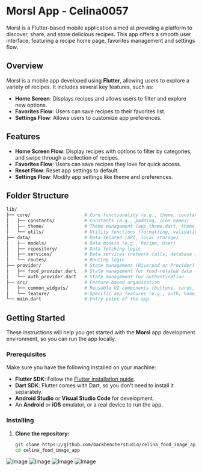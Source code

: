 # Morsl App - Celina0057

Morsl is a Flutter-based mobile application aimed at providing a platform to discover, share, and store delicious recipes. This app offers a smooth user interface, featuring a recipe home page, favorites management and settings flow.

## Overview

Morsl is a mobile app developed using **Flutter**, allowing users to explore a variety of recipes. It includes several key features, such as:

- **Home Screen**: Displays recipes and allows users to filter and explore new options.
- **Favorites Flow**: Users can save recipes to their favorites list.
- **Settings Flow**: Allows users to customize app preferences.

## Features

- **Home Screen Flow**: Display recipes with options to filter by categories, and swipe through a collection of recipes.
- **Favorites Flow**: Users can save recipes they love for quick access.
- **Reset Flow**: Reset app settings to default.
- **Settings Flow**: Modify app settings like theme and preferences.

## Folder Structure

```bash
lib/
├── core/                    # Core functionality (e.g., theme, constants, services)
│   ├── constants/           # Constants (e.g., padding, icon names)
│   ├── theme/               # Theme management (app_theme.dart, theme_extension.dart)
│   └── utils/               # Utility functions (formatting, validations)
├── data/                    # Data-related (API, local storage)
│   ├── models/              # Data models (e.g., Recipe, User)
│   ├── repository/          # Data fetching logic
│   ├── services/            # Data services (network calls, database interaction)
│   └── routes/              # Routing logic
├── provider/                # State management (Riverpod or Provider)
│   ├── food_provider.dart   # State management for food-related data
│   └── auth_provider.dart   # State management for authentication
├── src/                     # Feature-based organization
│   ├── common_widgets/      # Reusable UI components (buttons, cards, etc.)
│   └── feature/             # Specific app features (e.g., auth, home, profile)
└── main.dart                # Entry point of the app
```

## Getting Started

These instructions will help you get started with the **Morsl** app development environment, so you can run the app locally.

### Prerequisites

Make sure you have the following installed on your machine:
- **Flutter SDK**: Follow the [Flutter installation guide](https://docs.flutter.dev/get-started/install).
- **Dart SDK**: Flutter comes with Dart, so you don’t need to install it separately.
- **Android Studio** or **Visual Studio Code** for development.
- An **Android** or **iOS** emulator, or a real device to run the app.

### Installing

1. **Clone the repository:**
   ```bash
   git clone https://github.com/backbencherstudio/celina_food_image_app.git
   cd celina_food_image_app
![Image](https://github.com/user-attachments/assets/8a28ac28-7baa-42d6-a8b2-b1713a1c4e04)
![Image](https://github.com/user-attachments/assets/d78501f3-2324-495e-8d12-90f4ade5f728)
![Image](https://github.com/user-attachments/assets/c8fc6080-1567-442d-a4de-2eb6df7d5877)
![Image](https://github.com/user-attachments/assets/00cc404c-dc10-4cc6-a8d4-c8baa80a8dd6)
